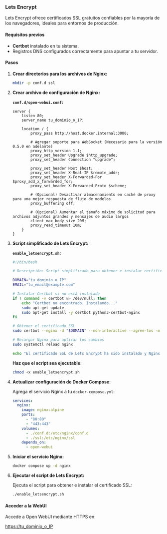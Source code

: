 ### Lets Encrypt

Lets Encrypt ofrece certificados SSL gratuitos confiables por la mayoría de los navegadores, ideales para entornos de producción.

#### Requisitos previos

- **Certbot** instalado en tu sistema.
- Registros DNS configurados correctamente para apuntar a tu servidor.

#### Pasos

1. **Crear directorios para los archivos de Nginx:**

    ```bash
    mkdir -p conf.d ssl
    ```

2. **Crear archivo de configuración de Nginx:**

    **`conf.d/open-webui.conf`:**

    ```nginx
    server {
        listen 80;
        server_name tu_dominio_o_IP;

        location / {
            proxy_pass http://host.docker.internal:3000;
    
            # Agregar soporte para WebSocket (Necesario para la versión 0.5.0 en adelante)
            proxy_http_version 1.1;
            proxy_set_header Upgrade $http_upgrade;
            proxy_set_header Connection "upgrade";

            proxy_set_header Host $host;
            proxy_set_header X-Real-IP $remote_addr;
            proxy_set_header X-Forwarded-For $proxy_add_x_forwarded_for;
            proxy_set_header X-Forwarded-Proto $scheme;

            # (Opcional) Desactivar almacenamiento en caché de proxy para una mejor respuesta de flujo de modelos
            proxy_buffering off;

            # (Opcional) Aumentar el tamaño máximo de solicitud para archivos adjuntos grandes y mensajes de audio largos
            client_max_body_size 20M;
            proxy_read_timeout 10m;
        }
    }
    ```

3. **Script simplificado de Lets Encrypt:**

    **`enable_letsencrypt.sh`:**

    ```bash
    #!/bin/bash

    # Descripción: Script simplificado para obtener e instalar certificados SSL de Lets Encrypt utilizando Certbot.

    DOMAIN="tu_dominio_o_IP"
    EMAIL="tu_email@example.com"

    # Instalar Certbot si no está instalado
    if ! command -v certbot &> /dev/null; then
        echo "Certbot no encontrado. Instalando..."
        sudo apt-get update
        sudo apt-get install -y certbot python3-certbot-nginx
    fi

    # Obtener el certificado SSL
    sudo certbot --nginx -d "$DOMAIN" --non-interactive --agree-tos -m "$EMAIL"

    # Recargar Nginx para aplicar los cambios
    sudo systemctl reload nginx

    echo "El certificado SSL de Lets Encrypt ha sido instalado y Nginx recargado."
    ```

    **Haz que el script sea ejecutable:**

    ```bash
    chmod +x enable_letsencrypt.sh
    ```

4. **Actualizar configuración de Docker Compose:**

    Agrega el servicio Nginx a tu `docker-compose.yml`:

    ```yaml
    services:
      nginx:
        image: nginx:alpine
        ports:
          - "80:80"
          - "443:443"
        volumes:
          - ./conf.d:/etc/nginx/conf.d
          - ./ssl:/etc/nginx/ssl
        depends_on:
          - open-webui
    ```

5. **Iniciar el servicio Nginx:**

    ```bash
    docker compose up -d nginx
    ```

6. **Ejecutar el script de Lets Encrypt:**

    Ejecuta el script para obtener e instalar el certificado SSL:

    ```bash
    ./enable_letsencrypt.sh
    ```

#### Acceder a la WebUI

Accede a Open WebUI mediante HTTPS en:

[https://tu_dominio_o_IP](https://tu_dominio_o_IP)
